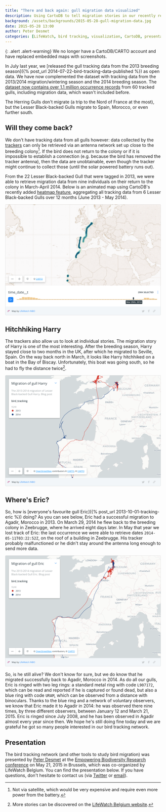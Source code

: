 ```yaml
---
title: "There and back again: gull migration data visualized"
description: Using CartoDB to tell migration stories in our recently republished gull tracking data.
background: /assets/backgrounds/2015-05-28-gull-migration-data.jpg
date: 2015-05-28 13:00
author: Peter Desmet
categories: [LifeWatch, bird tracking, visualization, CartoDB, presentation]
---
```


{: .alert .alert-warning}
We no longer have a CartoDB/CARTO account and have replaced embedded maps with screenshots.

In July last year, we [released the gull tracking data from the 2013 breeding season]({% post_url 2014-07-22-bird-tracking-data-published %}) as open data. We have now complemented the dataset with tracking data from the 2013/2014 migration/wintering season and the 2014 breeding season. The [dataset now contains over 1.1 million occurrence records](https://doi.org/10.15468/02omly) from 60 tracked gulls, including migration data, which wasn't included before.

The Herring Gulls don't migrate (a trip to the Nord of France at the most), but the Lesser Black-backed Gulls migrate to Spain, Morocco, or even further south.

## Will they come back?

We don't have tracking data from all gulls however: data collected by the [trackers](http://www.uva-bits.nl) can only be retrieved via an antenna network set up close to the breeding colony[^1]. If the bird does not return to the colony or if it is impossible to establish a connection (e.g. because the bird has removed the tracker antenna), then the data are unobtainable, even though the tracker might continue to collect those (until the solar powered battery runs out).

[^1]: Not via satellite, which would be very expensive and require even more power from the battery.

From the 22 Lesser Black-backed Gull that were tagged in 2013, we were able to retrieve migration data from nine individuals on their return to the colony in March-April 2014. Below is an animated map using CartoDB's recently added [heatmap feature](http://blog.cartodb.com/introducing-heatmaps/), aggregating all tracking data from 6 Lesser Black-backed Gulls over 12 months (June 2013 - May 2014).

<!--<iframe width="100%" height="520" frameborder="0" src="https://inbo.carto.com/u/lifewatch/builder/81a2594d-f6e6-42e4-9a1e-add22753b8a1/embed" allowfullscreen webkitallowfullscreen mozallowfullscreen oallowfullscreen msallowfullscreen></iframe>-->
![map-1](/assets/images/2015-05-28-gull-migration-data-map-1.png)

## Hitchhiking Harry

The trackers also allow us to look at individual stories. The migration story of Harry is one of the most interesting. After the breeding season, Harry stayed close to two months in the UK, after which he migrated to Seville, Spain. On the way back north in March, it looks like Harry hitchhiked on a boat in the Bay of Biscay. Unfortunately, this boat was going south, so he had to fly the distance twice[^2].

<!--<iframe width="100%" height="520" frameborder="0" src="https://inbo.carto.com/u/lifewatch/builder/afe199fa-f5b2-11e4-8503-0e853d047bba/embed" allowfullscreen webkitallowfullscreen mozallowfullscreen oallowfullscreen msallowfullscreen></iframe>-->
![map-2](/assets/images/2015-05-28-gull-migration-data-map-2.png)

[^2]: More stories can be discovered on the [LifeWatch Belgium website](http://lifewatch.be/en/historical-data-birds).

## Where's Eric?

So, how is [everyone's favourite gull Eric]({% post_url 2013-10-01-tracking-eric %}) doing? As you can see below, Eric had a successful migration to Agadir, Morocco in 2013. On March 29, 2014 he flew back to the breeding colony in Zeebrugge, where he arrived eight days later. In May that year we lost track of Eric: the last occurrence we were able to retrieve dates `2014-05-11T03:22:52Z`, on the roof of a building in Zeebrugge. His tracker probably malfunctioned or he didn't stay around the antenna long enough to send more data.

<!--<iframe width="100%" height="520" frameborder="0" src="https://inbo.carto.com/u/lifewatch/builder/88a48488-ea59-11e4-849b-0e853d047bba/embed" allowfullscreen webkitallowfullscreen mozallowfullscreen oallowfullscreen msallowfullscreen></iframe>-->
![map-3](/assets/images/2015-05-28-gull-migration-data-map-3.png)

So, is he still alive? We don't know for sure, but we do know that he migrated successfully back to Agadir, Morocco in 2014. As do all our gulls, Eric is ringed with two leg rings: a standard metal ring with code `L907172`, which can be read and reported if he is captured or found dead, but also a blue ring with code `URAM`, which can be observed from a distance with binoculars. Thanks to the blue ring and a network of voluntary observers, we know that Eric made it to Agadir in 2014: he was observed there nine times, by three different observers, between January 12 and March 21, 2015. Eric is ringed since July 2008, and he has been observed in Agadir almost every year since then. We hope he's still doing fine today and we are grateful he got so many people interested in our bird tracking network.

## Presentation

The bird tracking network (and other tools to study bird migration) was presented by [Peter Desmet](https://twitter.com/peterdesmet) at the [Empowering Biodiversity Research conference](http://www.biodiversity.be/conference2015) on May 21, 2015 in Brussels, which was co-organized by LifeWatch Belgium. You can find the presentation below. If you have questions, don't hesitate to contact us (via [Twitter](https://twitter.com/LifeWatchINBO) or [email](mailto:opendata@inbo.be)).

<script async class="speakerdeck-embed" data-slide="1" data-id="937c31af2ba3456893376a402b3bf29e" data-ratio="1.33333333333333" src="//speakerdeck.com/assets/embed.js"></script>
